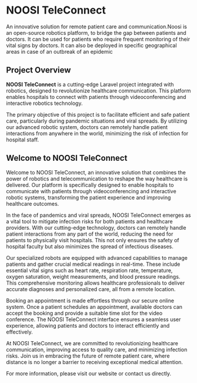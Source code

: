 # NOOSI TeleConnect

An innovative solution for remote patient care and communication.Noosi is an open-source robotics platform, to bridge the gap between patients and doctors. It can be used for patients who require frequent monitoring of their vital signs by doctors. It can also be deployed in specific geographical areas in case of an outbreak of an epidemic

## Project Overview

**NOOSI TeleConnect** is a cutting-edge Laravel project integrated with robotics, designed to revolutionize healthcare communication. This platform enables hospitals to connect with patients through videoconferencing and interactive robotics technology.

The primary objective of this project is to facilitate efficient and safe patient care, particularly during pandemic situations and viral spreads. By utilizing our advanced robotic system, doctors can remotely handle patient interactions from anywhere in the world, minimizing the risk of infection for hospital staff.

## Welcome to NOOSI TeleConnect

Welcome to NOOSI TeleConnect, an innovative solution that combines the power of robotics and telecommunication to reshape the way healthcare is delivered. Our platform is specifically designed to enable hospitals to communicate with patients through videoconferencing and interactive robotic systems, transforming the patient experience and improving healthcare outcomes.

In the face of pandemics and viral spreads, NOOSI TeleConnect emerges as a vital tool to mitigate infection risks for both patients and healthcare providers. With our cutting-edge technology, doctors can remotely handle patient interactions from any part of the world, reducing the need for patients to physically visit hospitals. This not only ensures the safety of hospital faculty but also minimizes the spread of infectious diseases.

Our specialized robots are equipped with advanced capabilities to manage patients and gather crucial medical readings in real-time. These include essential vital signs such as heart rate, respiration rate, temperature, oxygen saturation, weight measurements, and blood pressure readings. This comprehensive monitoring allows healthcare professionals to deliver accurate diagnoses and personalized care, all from a remote location.

Booking an appointment is made effortless through our secure online system. Once a patient schedules an appointment, available doctors can accept the booking and provide a suitable time slot for the video conference. The NOOSI TeleConnect interface ensures a seamless user experience, allowing patients and doctors to interact efficiently and effectively.

At NOOSI TeleConnect, we are committed to revolutionizing healthcare communication, improving access to quality care, and minimizing infection risks. Join us in embracing the future of remote patient care, where distance is no longer a barrier to receiving exceptional medical attention.

For more information, please visit our website or contact us directly.
